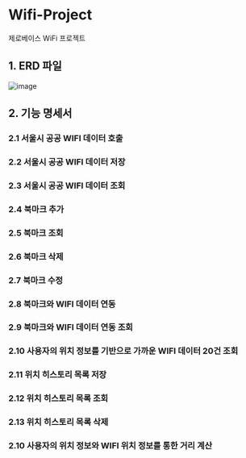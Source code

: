 # Wifi-Project
제로베이스 WiFi 프로젝트

## 1. ERD 파일

![image](https://github.com/Zerobase-By-heesane/Wifi-Project/assets/93089183/a4267c87-8fd5-463e-9fbd-3b3adbc84b45)

## 2. 기능 명세서

### 2.1 서울시 공공 WIFI 데이터 호출
### 2.2 서울시 공공 WIFI 데이터 저장
### 2.3 서울시 공공 WIFI 데이터 조회
### 2.4 북마크 추가
### 2.5 북마크 조회
### 2.6 북마크 삭제
### 2.7 북마크 수정
### 2.8 북마크와 WIFI 데이터 연동
### 2.9 북마크와 WIFI 데이터 연동 조회
### 2.10 사용자의 위치 정보를 기반으로 가까운 WIFI 데이터 20건 조회
### 2.11 위치 히스토리 목록 저장
### 2.12 위치 히스토리 목록 조회
### 2.13 위치 히스토리 목록 삭제
### 2.10 사용자의 위치 정보와 WIFI 위치 정보를 통한 거리 계산
